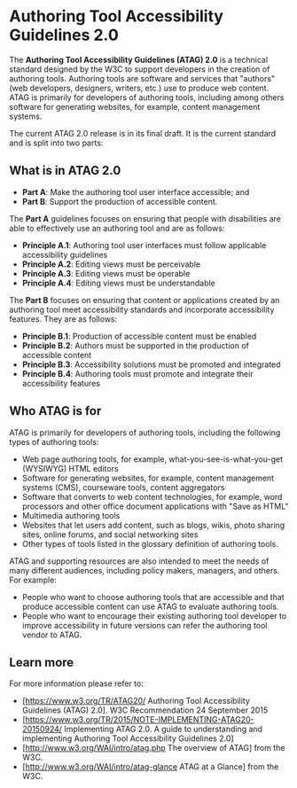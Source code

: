 # Authoring Tool Accessibility Guidelines 2.0

The **Authoring Tool Accessibility Guidelines (ATAG) 2.0** is a technical standard designed by the W3C to support developers in the creation of authoring tools. Authoring tools are software and services that "authors" (web developers, designers, writers, etc.) use to produce web content. ATAG is primarily for developers of authoring tools, including among others software for generating websites, for example, content management systems.


The current ATAG 2.0 release is in its final draft. It is the current standard and is split into two parts:

## What is in ATAG 2.0
* **Part A**: Make the authoring tool user interface accessible; and
* **Part B**: Support the production of accessible content.

The **Part A** guidelines focuses on ensuring that people with disabilities are able to effectively use an authoring tool and are as follows:

* **Principle A.1**: Authoring tool user interfaces must follow applicable accessibility guidelines
* **Principle A.2**: Editing views must be perceivable
* **Principle A.3**: Editing views must be operable
* **Principle A.4**: Editing views must be understandable

The **Part B** focuses on ensuring that content or applications created by an authoring tool meet accessibility standards and incorporate accessibility features. They are as follows:

* **Principle B.1**: Production of accessible content must be enabled
* **Principle B.2**: Authors must be supported in the production of accessible content
* **Principle B.3**: Accessibility solutions must be promoted and integrated
* **Principle B.4**: Authoring tools must promote and integrate their accessibility features


## Who ATAG is for
ATAG is primarily for developers of authoring tools, including the following types of authoring tools:

* Web page authoring tools, for example, what-you-see-is-what-you-get (WYSIWYG) HTML editors
* Software for generating websites, for example, content management systems (CMS), courseware tools, content aggregators
* Software that converts to web content technologies, for example, word processors and other office document applications with "Save as HTML"
* Multimedia authoring tools
* Websites that let users add content, such as blogs, wikis, photo sharing sites, online forums, and social networking sites
* Other types of tools listed in the glossary definition of authoring tools.

ATAG and supporting resources are also intended to meet the needs of many different audiences, including policy makers, managers, and others. For example:

* People who want to choose authoring tools that are accessible and that produce accessible content can use ATAG to evaluate authoring tools.
* People who want to encourage their existing authoring tool developer to improve accessibility in future versions can refer the authoring tool vendor to ATAG.


## Learn more
For more information please refer to:

* [https://www.w3.org/TR/ATAG20/ Authoring Tool Accessibility Guidelines (ATAG) 2.0]. W3C Recommendation 24 September 2015 
* [https://www.w3.org/TR/2015/NOTE-IMPLEMENTING-ATAG20-20150924/ Implementing ATAG 2.0. A guide to understanding and implementing Authoring Tool Accessibility Guidelines 2.0]
* [http://www.w3.org/WAI/intro/atag.php The overview of ATAG] from the W3C.
* [http://www.w3.org/WAI/intro/atag-glance ATAG at a Glance]  from the W3C.
